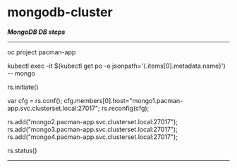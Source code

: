 # mongodb-cluster

***MongoDB DB steps***

---

oc project pacman-app

kubectl exec -it $(kubectl get po -o jsonpath='{.items[0].metadata.name}') -- mongo

rs.initiate()

var cfg = rs.conf();
cfg.members[0].host="mongo1.pacman-app.svc.clusterset.local:27017";
rs.reconfig(cfg);

rs.add("mongo2.pacman-app.svc.clusterset.local:27017");
rs.add("mongo3.pacman-app.svc.clusterset.local:27017");
rs.add("mongo4.pacman-app.svc.clusterset.local:27017");

rs.status()

---

